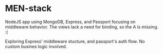 # MEN-stack
NodeJS app using MongoDB, Express, and Passport focusing on middleware
behavior. The views lack a need for binding, so the A is missing. :(

Exploring Express' middleware stucture, and passport's auth flow. No custom busines logic involved.
